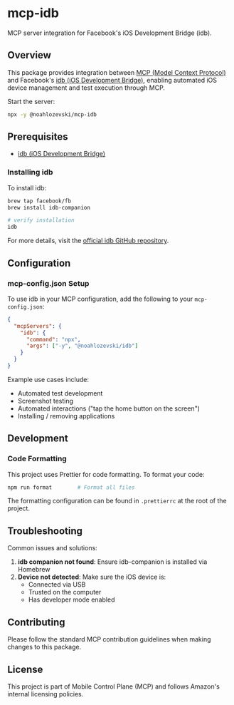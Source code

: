 # mcp-idb

MCP server integration for Facebook's iOS Development Bridge (idb).

## Overview

This package provides integration between [MCP (Model Context Protocol)](https://modelcontextprotocol.io/introduction) and Facebook's [idb (iOS Development Bridge)](https://fbidb.io/docs/installation/), enabling automated iOS device management and test execution through MCP.

Start the server:
```sh
npx -y @noahlozevski/mcp-idb
```

## Prerequisites

- [idb (iOS Development Bridge)](https://fbidb.io/docs/installation/)

### Installing idb

To install idb:

```bash
brew tap facebook/fb
brew install idb-companion

# verify installation
idb
```

For more details, visit the [official idb GitHub repository](https://github.com/facebook/idb).

## Configuration

### mcp-config.json Setup

To use idb in your MCP configuration, add the following to your `mcp-config.json`:

```json
{
  "mcpServers": {
    "idb": {
      "command": "npx",
      "args": ["-y", "@noahlozevski/idb"]
    }
  }
}
```

Example use cases include:

- Automated test development
- Screenshot testing
- Automated interactions ("tap the home button on the screen")
- Installing / removing applications

## Development

### Code Formatting

This project uses Prettier for code formatting. To format your code:

```bash
npm run format        # Format all files
```

The formatting configuration can be found in `.prettierrc` at the root of the project.

## Troubleshooting

Common issues and solutions:

1. **idb companion not found**: Ensure idb-companion is installed via Homebrew
2. **Device not detected**: Make sure the iOS device is:
   - Connected via USB
   - Trusted on the computer
   - Has developer mode enabled

## Contributing

Please follow the standard MCP contribution guidelines when making changes to this package.

## License

This project is part of Mobile Control Plane (MCP) and follows Amazon's internal licensing policies.
